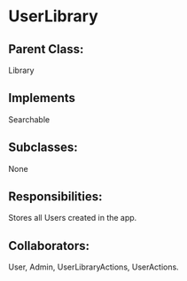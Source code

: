 # UserLibrary

## Parent Class:
Library

## Implements
Searchable

## Subclasses:
None

## Responsibilities:
Stores all Users created in the app.

## Collaborators:
User, Admin, UserLibraryActions, UserActions.